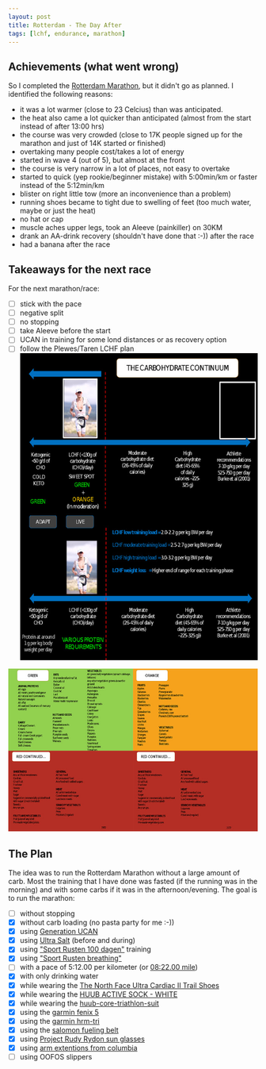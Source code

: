 ```yaml
---
layout: post
title: Rotterdam - The Day After
tags: [lchf, endurance, marathon]
---
```


## Achievements (what went wrong)
So I completed the [Rotterdam Marathon](https://www.strava.com/activities/2272071331), but it didn't go as planned. I identified the following reasons:
- it was a lot warmer (close to 23 Celcius) than was anticipated.
- the heat also came a lot quicker than anticipated (almost from the start instead of after 13:00 hrs)
- the course was very crowded (close to 17K people signed up for the marathon and just of 14K started or finished)
- overtaking many people cost/takes a lot of energy
- started in wave 4 (out of 5), but almost at the front
- the course is very narrow in a lot of places, not easy to overtake
- started to quick (yep rookie/beginner mistake) with 5:00min/km or faster instead of the 5:12min/km
- blister on right little tow (more an inconvenience than a problem)
- running shoes became to tight due to swelling of feet (too much water, maybe or just the heat)
- no hat or cap 
- muscle aches upper legs, took an Aleeve (painkiller) on 30KM 
- drank an AA-drink recovery (shouldn't have done that :-)) after the race
- had a banana after the race


## Takeaways for the next race
For the next marathon/race:
- [ ] stick with the pace
- [ ] negative split
- [ ] no stopping
- [ ] take Aleeve before the start
- [ ] UCAN in training for some lond distances or as recovery option
- [ ] follow the Plewes/Taren LCHF plan 
![Plewes LCHF plan](../img/Plewes-1.jpg)

![Plewes what to eat](../img/Plewes-2.jpg)

## The Plan
The idea was to run the Rotterdam Marathon without a large amount of carb. Most the training that I have done was fasted (if the running was in the morning) and with some carbs if it was in the afternoon/evening.
The goal is to run the marathon:
- [ ] without stopping
- [x] without carb loading (no pasta party for me :-))
- [x] using [Generation UCAN](https://www.generationucan.com/)
- [x] using [Ultra Salt](http://www.purevitaminclub.com) (before and during)  
- [x] using ["Sport Rusten 100 dagen"](https://www.sportrusten.nl/sportrusten-schema-voor-de-marathon/) training
- [x] using ["Sport Rusten breathing"](https://www.sportrusten.nl/kennisbank/test-zelf-je-ademhaling/)
- [ ] with a pace of 5:12.00 per kilometer (or [08:22.00 mile](http://www.bane.info))
- [x] with only drinking water
- [x] while wearing the [The North Face Ultra Cardiac II Trail Shoes](https://www.thenorthface.com/shop/mens-ultra-cardiac-ii-nf0a2vuv?variationId=WU5#hero=0)
- [x] while wearing the [HUUB ACTIVE SOCK - WHITE](https://huubdesign.com/products/huub-active-sock-white)
- [x] while wearing the [huub-core-triathlon-suit](https://huubdesign.com/collections/triathlon-suits/products/huub-core-triathlon-suit-sleeved-mens-black-red?variant=22380811783)
- [x] using the [garmin fenix 5](https://buy.garmin.com/en-US/US/p/552982/pn/010-01688-00)
- [x] using the [garmin hrm-tri](https://buy.garmin.com/en-US/US/p/pn/010-10997-09)
- [x] using the [salomon fueling belt](https://www.salomon.com/en-us/shop/product/agile-500-belt-set.html#1191=9594)
- [x] using  [Project Rudy Rydon sun glasses](https://www.rudyproject.com/ww/en/products/performance-eyewear/rydon.html)
- [x] using [arm extentions from columbia](https://www.columbia.com/freezer-zero-arm-sleeves-SU9090.html?cgid=activity-trailrunning-accessories#start=1)
- [ ] using OOFOS slippers
